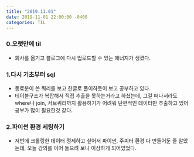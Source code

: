 ```yaml
---
title: "2019.11.01"
date: 2019-11-01 22:00:00 -0400
categories: TIL
---
```


### 0.오랫만에 til
* 회사를 옮기고 블로그에 다시 업로드할 수 있는 에너지가 생겼다.
### 1.다시 기초부터 sql
* 동료분이 쓴 쿼리를 보고 한글로 풀이하듯이 보고 공부하고 있다. 
* 테이블구조가 복잡해서 직접 추출을 못하는거라고 하셨는데, 그걸 떠나서라도 where나 join, 서브쿼리까지 활용하기가 어려워 단편적인 데이터만 추출하고 있어 공부가 많이 필요한것 같다.
### 2.파이썬 환경 세팅하기
* 저번에 크롤링한 데이터 정제하고 싶어서 파이썬, 주피터 환경 다 만들어둔 줄 알았는데, 오늘 강의를 이어 들으려 보니 이상하게 되어있었다. 


